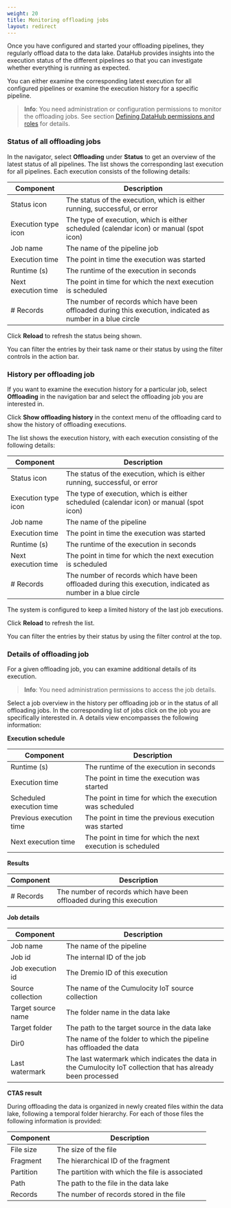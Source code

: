 ```yaml
---
weight: 20
title: Monitoring offloading jobs
layout: redirect
---
```


Once you have configured and started your offloading pipelines, they regularly offload data to the data lake. DataHub provides insights into the execution status of the different pipelines so that you can investigate whether everything is running as expected.

You can either examine the corresponding latest execution for all configured pipelines or examine the execution history for a specific pipeline.

>**Info**: You need administration or configuration permissions to monitor the offloading jobs. See section [Defining DataHub permissions and roles](/datahub/setting-up-datahub#defining-permissions) for details.

### Status of all offloading jobs

<a id="status-of-all-offloading-jobs"></a>

In the navigator, select **Offloading** under **Status** to get an overview of the latest status of all pipelines. The list shows the corresponding last execution for all pipelines. Each execution consists of the following details:

| Component | Description |
| ---         | --- |
| Status icon | The status of the execution, which is either running, successful, or error
| Execution type icon | The type of execution, which is either scheduled (calendar icon) or manual (spot icon)
| Job name | The name of the pipeline job
| Execution time | The point in time the execution was started
| Runtime (s) | The runtime of the execution in seconds
| Next execution time | The point in time for which the next execution is scheduled
| \# Records | The number of records which have been offloaded during this execution, indicated as number in a blue circle

Click **Reload** to refresh the status being shown.

You can filter the entries by their task name or their status by using the filter controls in the action bar.

### History per offloading job

<a id="history-per-offloading-job"></a>

If you want to examine the execution history for a particular job, select **Offloading** in the navigation bar and select the offloading job you are interested in.

Click **Show offloading history** in the context menu of the offloading card to show the history of offloading executions.

The list shows the execution history, with each execution consisting of the following details:

| Component | Description |
| ---         | --- |
| Status icon | The status of the execution, which is either running, successful, or error
| Execution type icon | The type of execution, which is either scheduled (calendar icon) or manual (spot icon)
| Job name | The name of the pipeline
| Execution time | The point in time the execution was started
| Runtime (s) | The runtime of the execution in seconds
| Next execution time | The point in time for which the next execution is scheduled
| \# Records | The number of records which have been offloaded during this execution, indicated as number in a blue circle

The system is configured to keep a limited history of the last job executions. 

Click **Reload** to refresh the list.

You can filter the entries by their status by using the filter control at the top.

### Details of offloading job

<a id="details-offloading-job"></a>

For a given offloading job, you can examine additional details of its execution. 

>**Info**: You need administration permissions to access the job details.

Select a job overview in the history per offloading job or in the status of all offloading jobs. In the corresponding list of jobs click on the job you are specifically interested in. A details view encompasses the following information:

**Execution schedule**

| Component | Description |
| ---         | --- |
| Runtime (s) | The runtime of the execution in seconds
| Execution time | The point in time the execution was started
| Scheduled execution time | The point in time for which the execution was scheduled
| Previous execution time | The point in time the previous execution was started
| Next execution time | The point in time for which the next execution is scheduled

**Results**

| Component | Description |
| ---         | --- |
| \# Records | The number of records which have been offloaded during this execution

**Job details**

| Component | Description |
| ---         | --- |
| Job name | The name of the pipeline
| Job id | The internal ID of the job
| Job execution id | The Dremio ID of this execution
| Source collection | The name of the Cumulocity IoT source collection
| Target source name | The folder name in the data lake
| Target folder | The path to the target source in the data lake
| Dir0 | The name of the folder to which the pipeline has offloaded the data
| Last watermark | The last watermark which indicates the data in the Cumulocity IoT collection that has already been processed

**CTAS result**

During offloading the data is organized in newly created files within the data lake, following a temporal folder hierarchy. For each of those files the following information is provided:

| Component | Description |
| ---         | --- |
| File size | The size of the file
| Fragment | The hierarchical ID of the fragment
| Partition | The partition with which the file is associated
| Path | The path to the file in the data lake
| Records | The number of records stored in the file